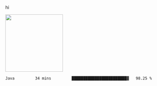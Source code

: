 hi

<img height="180em" src="https://github-readme-stats.vercel.app/api?username=AProductiveNerd&show_icons=true&hide_border=true&&count_private=true&include_all_commits=true" />

<!--START_SECTION:waka-->
```text
Java         34 mins         ████████████████████████▓   98.25 % 
```
<!--END_SECTION:waka-->
